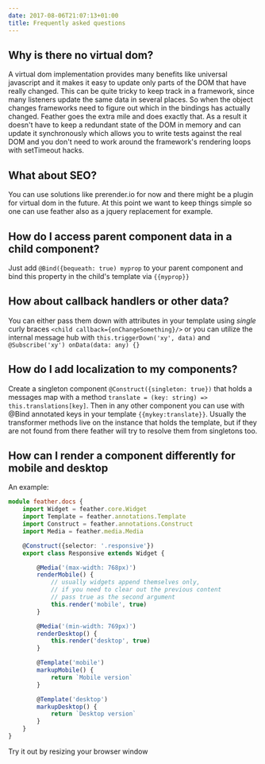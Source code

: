 ```yaml
---
date: 2017-08-06T21:07:13+01:00
title: Frequently asked questions
---
```

## Why is there no virtual dom?

A virtual dom implementation provides many benefits like universal javascript
and it makes it easy to update only parts of the DOM that have really changed.
This can be quite tricky to keep track in a framework, since many listeners 
update the same data in several places. So when the object changes frameworks
need to figure out which in the bindings has actually changed. Feather goes
the extra mile and does exactly that. As a result it doesn't have to keep a
redundant state of the DOM in memory and can update it synchronously which
allows you to write tests against the real DOM and you don't need to work 
around the framework's rendering loops with setTimeout hacks.

## What about SEO?

You can use solutions like prerender.io for now and there might be a plugin
for virtual dom in the future. At this point we want to keep things simple
so one can use feather also as a jquery replacement for example.

## How do I access parent component data in a child component?

Just add ```@Bind({bequeath: true) myprop``` to your parent component and bind 
this property in the child's template via ```{{myprop}}```

## How about callback handlers or other data?

You can either pass them down with attributes in your template using *single*
curly braces ```<child callback={onChangeSomething}/>``` or you can utilize
the internal message hub with ```this.triggerDown('xy', data)``` and 
```@Subscribe('xy') onData(data: any) {}```

## How do I add localization to my components?

Create a singleton component ```@Construct({singleton: true})``` that holds a 
messages map with a method ```translate = (key: string) => this.translations[key]```.
Then in any other component you can use with @Bind annotated keys in your template 
```{{mykey:translate}}```. Usually the transformer methods live on the instance
that holds the template, but if they are not found from there feather will try
to resolve them from singletons too.

## How can I render a component differently for mobile and desktop

An example: 

```typescript
module feather.docs {
    import Widget = feather.core.Widget
    import Template = feather.annotations.Template
    import Construct = feather.annotations.Construct
    import Media = feather.media.Media

    @Construct({selector: '.responsive'})
    export class Responsive extends Widget {

        @Media('(max-width: 768px)')
        renderMobile() {
            // usually widgets append themselves only, 
            // if you need to clear out the previous content
            // pass true as the second argument
            this.render('mobile', true) 
        }

        @Media('(min-width: 769px)')
        renderDesktop() {
            this.render('desktop', true)
        }

        @Template('mobile')
        markupMobile() {
            return `Mobile version`
        }

        @Template('desktop')
        markupDesktop() {
            return `Desktop version`
        }
    }
}
```
Try it out by resizing your browser window

<div class="responsive demo"></div>


